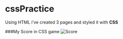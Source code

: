 # cssPractice

Using HTML i've created 3 pages and styled it with **CSS**

###My Score in CSS game 
![Score](https://user-images.githubusercontent.com/117181849/222962773-f3ee6bc9-a8ac-4482-bcad-b4524e93861b.png)
